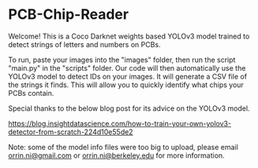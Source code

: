# PCB-Chip-Reader

Welcome! This is a Coco Darknet weights based YOLOv3 model trained to detect 
strings of letters and numbers on PCBs. 

To run, paste your images into the "images" folder, then run the script "main.py" in 
the "scripts" folder. Our code will then automatically use the YOLOv3 model to detect
IDs on your images. It will generate a CSV file of the strings it finds. This will
allow you to quickly identify what chips your PCBs contain.

Special thanks to the below blog post for its advice on the YOLOv3 model.

https://blog.insightdatascience.com/how-to-train-your-own-yolov3-detector-from-scratch-224d10e55de2


Note: some of the model info files were too big to upload, please email orrin.ni@gmail.com or
orrin.ni@berkeley.edu for more information.
